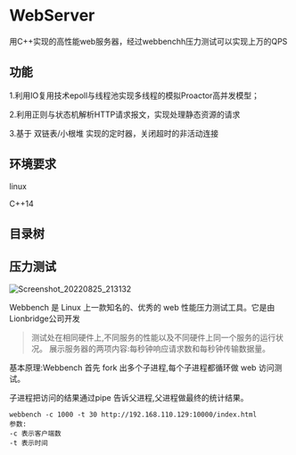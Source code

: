 # WebServer
用C++实现的高性能web服务器，经过webbenchh压力测试可以实现上万的QPS

## 功能
1.利用IO复用技术epoll与线程池实现多线程的模拟Proactor高并发模型；

2.利用正则与状态机解析HTTP请求报文，实现处理静态资源的请求

3.基于 双链表/小根堆 实现的定时器，关闭超时的非活动连接

## 环境要求

linux

C++14

## 目录树

## 压力测试

![Screenshot_20220825_213132](https://user-images.githubusercontent.com/82313079/186679723-070edc6a-6190-4037-b477-ae0577ea14ff.png)


Webbench 是 Linux 上一款知名的、优秀的 web 性能压力测试工具。它是由Lionbridge公司开发
> 测试处在相同硬件上,不同服务的性能以及不同硬件上同一个服务的运行状况。
展示服务器的两项内容:每秒钟响应请求数和每秒钟传输数据量。

基本原理:Webbench 首先 fork 出多个子进程,每个子进程都循环做 web 访问测试。

子进程把访问的结果通过pipe 告诉父进程,父进程做最终的统计结果。

```
webbench -c 1000 -t 30 http://192.168.110.129:10000/index.html
参数:
-c 表示客户端数
-t 表示时间
```
